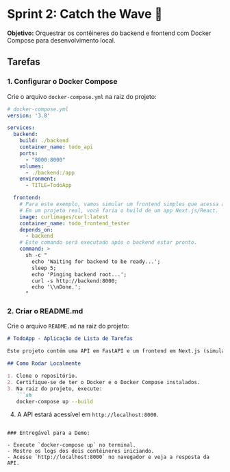 # Sprint 2: Catch the Wave 🤙

**Objetivo:** Orquestrar os contêineres do backend e frontend com Docker Compose para desenvolvimento local.

## Tarefas

### 1. Configurar o Docker Compose

Crie o arquivo `docker-compose.yml` na raiz do projeto:

```yaml
# docker-compose.yml
version: '3.8'

services:
  backend:
    build: ./backend
    container_name: todo_api
    ports:
      - "8000:8000"
    volumes:
      - ./backend:/app
    environment:
      - TITLE=TodoApp

  frontend:
    # Para este exemplo, vamos simular um frontend simples que acessa a API.
    # Em um projeto real, você faria o build de um app Next.js/React.
    image: curlimages/curl:latest
    container_name: todo_frontend_tester
    depends_on:
      - backend
    # Este comando será executado após o backend estar pronto.
    command: >
      sh -c "
        echo 'Waiting for backend to be ready...';
        sleep 5;
        echo 'Pinging backend root...';
        curl -s http://backend:8000;
        echo '\\nDone.';
      "
```

### 2. Criar o README.md

Crie o arquivo `README.md` na raiz do projeto:

```markdown
# TodoApp - Aplicação de Lista de Tarefas

Este projeto contém uma API em FastAPI e um frontend em Next.js (simulado para fins de teste).

## Como Rodar Localmente

1. Clone o repositório.
2. Certifique-se de ter o Docker e o Docker Compose instalados.
3. Na raiz do projeto, execute:
   ```sh
   docker-compose up --build
   ```
4. A API estará acessível em `http://localhost:8000`.
```

### Entregável para a Demo:

- Execute `docker-compose up` no terminal.
- Mostre os logs dos dois contêineres iniciando.
- Acesse `http://localhost:8000` no navegador e veja a resposta da API.
